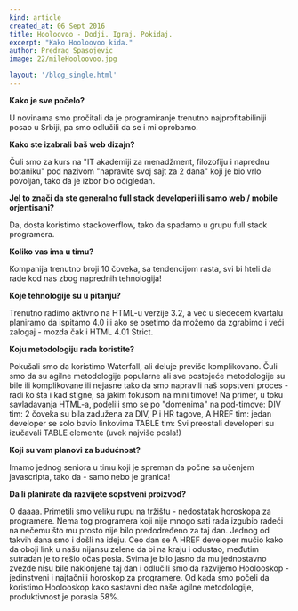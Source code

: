 ```yaml
---
kind: article
created_at: 06 Sept 2016
title: Hooloovoo - Dodji. Igraj. Pokidaj.
excerpt: "Kako Hooloovoo kida."
author: Predrag Spasojevic
image: 22/mileHooloovoo.jpg

layout: '/blog_single.html'
---
```



**Kako je sve počelo?**

U novinama smo pročitali da je programiranje trenutno najprofitabiliniji posao u Srbiji, pa smo odlučili da se i mi oprobamo.

**Kako ste izabrali baš web dizajn?**

Čuli smo za kurs na "IT akademiji za menadžment, filozofiju i naprednu botaniku" pod nazivom "napravite svoj sajt za 2 dana" koji je bio vrlo povoljan, tako da je izbor bio očigledan.

**Jel to znači da ste generalno full stack developeri ili samo web / mobile orjentisani?**

Da, dosta koristimo stackoverflow, tako da spadamo u grupu full stack programera.

**Koliko vas ima u timu?**

Kompanija trenutno broji 10 čoveka, sa tendencijom rasta, svi bi hteli da rade kod nas zbog naprednih tehnologija!

**Koje tehnologije su u pitanju?**

Trenutno radimo aktivno na HTML-u verzije 3.2, a već u sledećem kvartalu planiramo da ispitamo 4.0 ili ako se osetimo da možemo da zgrabimo i veći zalogaj - mozda čak i HTML 4.01 Strict.

**Koju metodologiju rada koristite?**

Pokušali smo da koristimo Waterfall, ali deluje previše komplikovano. Čuli smo da su agilne metodologije popularne ali sve postojeće metodologije su bile ili komplikovane ili nejasne tako da smo napravili naš sopstveni proces - radi ko šta i kad stigne, sa jakim fokusom na mini timove! Na primer, u toku savladavanja HTML-a, podelili smo se po "domenima" na pod-timove:
DIV tim: 2 čoveka su bila zadužena za DIV, P i HR tagove,
A HREF tim: jedan developer se solo bavio linkovima
TABLE tim:  Svi preostali developeri su izučavali TABLE elemente (uvek najviše posla!)

**Koji su vam planovi za budućnost?**

Imamo jednog seniora u timu koji je spreman da počne sa učenjem javascripta, tako da - samo nebo je granica!

**Da li planirate da razvijete sopstveni proizvod?**

O daaaa. Primetili smo veliku rupu na tržištu - nedostatak horoskopa za programere. Nema tog programera koji nije mnogo sati rada izgubio radeći na nečemu što mu prosto nije bilo predodređeno za taj dan. Jednog od takvih dana smo i došli na ideju. Ceo dan se A HREF developer mučio kako da oboji link u našu nijansu zelene da bi na kraju i odustao, međutim sutradan je to rešio očas posla. Svima je bilo jasno da mu jednostavno zvezde nisu bile naklonjene taj dan i odlučili smo da razvijemo Hoolooskop - jedinstveni i najtačniji horoskop za programere. Od kada smo počeli da koristimo Hoolooskop kako sastavni deo naše agilne metodologije, produktivnost je porasla 58%.

